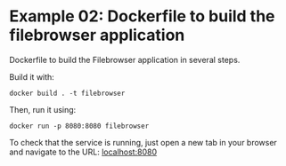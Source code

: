 # Example 02: Dockerfile to build the filebrowser application

Dockerfile to build the Filebrowser application in several steps.

Build it with:

``` docker build . -t filebrowser ```

Then, run it using:

``` docker run -p 8080:8080 filebrowser ```

To check that the service is running, just open a new tab in your browser and navigate to the URL: [localhost:8080](http://localhost:8080)
